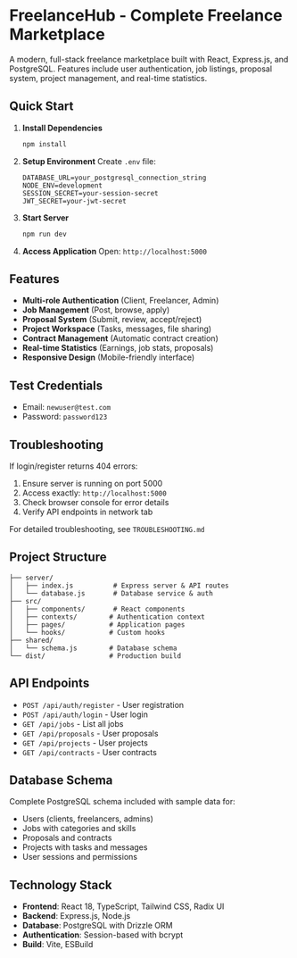 # FreelanceHub - Complete Freelance Marketplace

A modern, full-stack freelance marketplace built with React, Express.js, and PostgreSQL. Features include user authentication, job listings, proposal system, project management, and real-time statistics.

## Quick Start

1. **Install Dependencies**
   ```bash
   npm install
   ```

2. **Setup Environment**
   Create `.env` file:
   ```
   DATABASE_URL=your_postgresql_connection_string
   NODE_ENV=development
   SESSION_SECRET=your-session-secret
   JWT_SECRET=your-jwt-secret
   ```

3. **Start Server**
   ```bash
   npm run dev
   ```

4. **Access Application**
   Open: `http://localhost:5000`

## Features

- **Multi-role Authentication** (Client, Freelancer, Admin)
- **Job Management** (Post, browse, apply)
- **Proposal System** (Submit, review, accept/reject)
- **Project Workspace** (Tasks, messages, file sharing)
- **Contract Management** (Automatic contract creation)
- **Real-time Statistics** (Earnings, job stats, proposals)
- **Responsive Design** (Mobile-friendly interface)

## Test Credentials

- Email: `newuser@test.com`
- Password: `password123`

## Troubleshooting

If login/register returns 404 errors:

1. Ensure server is running on port 5000
2. Access exactly: `http://localhost:5000`
3. Check browser console for error details
4. Verify API endpoints in network tab

For detailed troubleshooting, see `TROUBLESHOOTING.md`

## Project Structure

```
├── server/
│   ├── index.js          # Express server & API routes
│   └── database.js       # Database service & auth
├── src/
│   ├── components/       # React components
│   ├── contexts/        # Authentication context
│   ├── pages/           # Application pages
│   └── hooks/           # Custom hooks
├── shared/
│   └── schema.js        # Database schema
└── dist/                # Production build
```

## API Endpoints

- `POST /api/auth/register` - User registration
- `POST /api/auth/login` - User login
- `GET /api/jobs` - List all jobs
- `GET /api/proposals` - User proposals
- `GET /api/projects` - User projects
- `GET /api/contracts` - User contracts

## Database Schema

Complete PostgreSQL schema included with sample data for:
- Users (clients, freelancers, admins)
- Jobs with categories and skills
- Proposals and contracts
- Projects with tasks and messages
- User sessions and permissions

## Technology Stack

- **Frontend**: React 18, TypeScript, Tailwind CSS, Radix UI
- **Backend**: Express.js, Node.js
- **Database**: PostgreSQL with Drizzle ORM
- **Authentication**: Session-based with bcrypt
- **Build**: Vite, ESBuild
